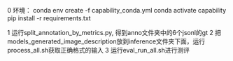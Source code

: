 0 环境：
conda env create -f capability_conda.yml
conda activate capability
pip install -r requirements.txt

1 运行split_annotation_by_metrics.py, 得到anno文件夹中的6个jsonl的gt
2 把models_generated_image_description放到inference文件夹下面，运行process_all.sh获取正确格式的输入
3 运行eval_run_all.sh进行测评
